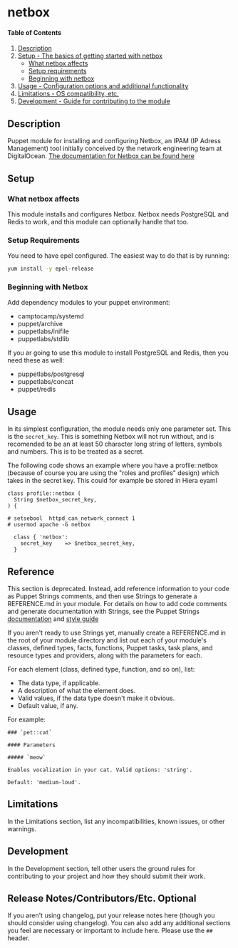 # netbox

#### Table of Contents

1. [Description](#description)
2. [Setup - The basics of getting started with netbox](#setup)
    * [What netbox affects](#what-netbox-affects)
    * [Setup requirements](#setup-requirements)
    * [Beginning with netbox](#beginning-with-netbox)
3. [Usage - Configuration options and additional functionality](#usage)
4. [Limitations - OS compatibility, etc.](#limitations)
5. [Development - Guide for contributing to the module](#development)

## Description

Puppet module for installing and configuring Netbox, an IPAM (IP Adress Management) tool initially conceived by the network engineering team at DigitalOcean. [The documentation for Netbox can be found here](https://netbox.readthedocs.io/) 

## Setup

### What netbox affects

This module installs and configures Netbox. Netbox needs PostgreSQL and Redis to work, and this module can optionally handle that too.

### Setup Requirements 

You need to have epel configured. The easiest way to do that is by running:

```bash
yum install -y epel-release
```

### Beginning with Netbox

Add dependency modules to your puppet environment:

* camptocamp/systemd
* puppet/archive
* puppetlabs/inifile
* puppetlabs/stdlib

If you ar going to use this module to install PostgreSQL and Redis, then you need these as well:

* puppetlabs/postgresql
* puppetlabs/concat
* puppet/redis

## Usage

In its simplest configuration, the module needs only one parameter set. This is the `secret_key`. This is something Netbox will not run without, and is recomended to be an at least 50 character long string of letters, symbols and numbers. This is to be treated as a secret.

The following code shows an example where you have a profile::netbox (because of course you are using the "roles and profiles" design) which takes in the secret key. This could for example be stored in Hiera eyaml

```puppet
class profile::netbox (
  String $netbox_secret_key,
) {

# setsebool  httpd_can_network_connect 1
# usermod apache -G netbox

  class { 'netbox':
    secret_key    => $netbox_secret_key,
  }
```

## Reference

This section is deprecated. Instead, add reference information to your code as Puppet Strings comments, and then use Strings to generate a REFERENCE.md in your module. For details on how to add code comments and generate documentation with Strings, see the Puppet Strings [documentation](https://puppet.com/docs/puppet/latest/puppet_strings.html) and [style guide](https://puppet.com/docs/puppet/latest/puppet_strings_style.html)

If you aren't ready to use Strings yet, manually create a REFERENCE.md in the root of your module directory and list out each of your module's classes, defined types, facts, functions, Puppet tasks, task plans, and resource types and providers, along with the parameters for each.

For each element (class, defined type, function, and so on), list:

  * The data type, if applicable.
  * A description of what the element does.
  * Valid values, if the data type doesn't make it obvious.
  * Default value, if any.

For example:

```
### `pet::cat`

#### Parameters

##### `meow`

Enables vocalization in your cat. Valid options: 'string'.

Default: 'medium-loud'.
```

## Limitations

In the Limitations section, list any incompatibilities, known issues, or other warnings.

## Development

In the Development section, tell other users the ground rules for contributing to your project and how they should submit their work.

## Release Notes/Contributors/Etc. **Optional**

If you aren't using changelog, put your release notes here (though you should consider using changelog). You can also add any additional sections you feel are necessary or important to include here. Please use the `## ` header.
